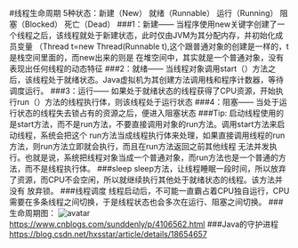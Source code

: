 #线程生命周期
5种状态：新建（New） 就绪（Runnable） 运行（Running）  阻塞（Blocked） 死亡（Dead）
###1：新建——
当程序使用new关键字创建了一个线程之后，该线程就处于新建状态，此时仅由JVM为其分配内存，并初始化成员变量
（Thread t=new Thread(Runnable t),这个跟普通对象的创建是一样的，t是栈空间里面的，而new出来的则是
在堆空间中，其实就是一个普通对象，没有表现出任何线程的动态特征 
###2：就绪——
当线程对象调用start（）方法之后，该线程处于就绪状态。Java虚拟机为其创建方法调用栈和程序计数器，等待调度运行。
###3：运行——
如果处于就绪状态的线程获得了CPU资源，开始执行run（）方法的线程执行体，则该线程处于运行状态
###4：阻塞——
当处于运行状态的线程失去锁占有的资源之后，便进入阻塞状态
###Tip:
启动线程使用的是start方法，而不是run方法，不要直接调用对象的run方法。调用start方法来启动线程，系统会把这个
run方法当成线程执行体来处理，如果直接调用线程的run方法，则run方法立即就会执行，而且在run方法返回之前其他线程
无法并发执行。也就是说，系统把线程对象当成一个普通对象，而run方法也是一个普通的方法，而不是线程执行体。
###sleep
sleep方法，让线程睡眠一段时间，所以放弃了资源，而CPU不会空闲，所以就继续执行其他处于就绪状态的线程。该方法并没有
放弃锁。
###线程调度
线程启动后，不可能一直霸占着CPU独自运行，CPU需要在多条线程之间切换，于是线程状态也会多次在运行、阻塞之间切换。
###生命周期图：
![avatar](/com/thread/document/20180227121002431.png)  
https://www.cnblogs.com/sunddenly/p/4106562.html
###Java的守护进程
https://blog.csdn.net/hxsstar/article/details/18654657
